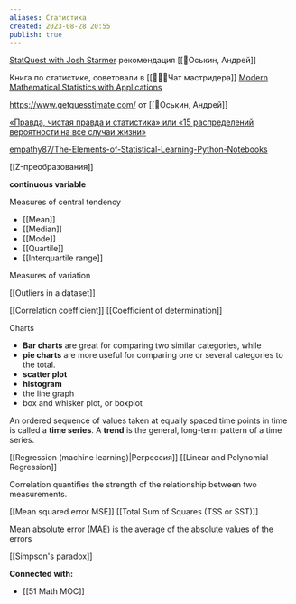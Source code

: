 ```yaml
---
aliases: Статистика
created: 2023-08-28 20:55
publish: true
---
```


[StatQuest with Josh Starmer](https://www.youtube.com/user/joshstarmer)  рекомендация [[👤Оськин, Андрей]]

Книга по статистике, советовали в [[👤👤👤Чат мастридера]]  [Modern Mathematical Statistics with Applications](https://www.springer.com/gp/book/9781461403906)

https://www.getguesstimate.com/ от [[👤Оськин, Андрей]]

[«Правда, чистая правда и статистика» или «15 распределений вероятности на все случаи жизни»](https://habr.com/ru/post/311092/#Pirson)

[empathy87/The-Elements-of-Statistical-Learning-Python-Notebooks](https://github.com/empathy87/The-Elements-of-Statistical-Learning-Python-Notebooks)

[[Z-преобразования]]

**continuous variable**


Measures of central tendency
- [[Mean]]
- [[Median]]
- [[Mode]]
- [[Quartile]]
- [[Interquartile range]]

Measures of variation


[[Outliers in a dataset]]

[[Correlation coefficient]]
[[Coefficient of determination]]

Charts
- **Bar charts** are great for comparing two similar categories, while 
- **pie charts** are more useful for comparing one or several categories to the total.
- **scatter plot**
- **histogram**
- the line graph
- box and whisker plot, or boxplot

An ordered sequence of values taken at equally spaced time points in time is called a **time series**.
A **trend** is the general, long-term pattern of a time series.


[[Regression (machine learning)|Регрессия]]
	[[Linear and Polynomial Regression]]

Correlation quantifies the strength of the relationship between two measurements.


[[Mean squared error MSE]]
[[Total Sum of Squares (TSS or SST)]]




Mean absolute error (MAE) is the average of the absolute values of the errors

[[Simpson's paradox]]





**Connected with:**
-  [[51 Math MOC]]